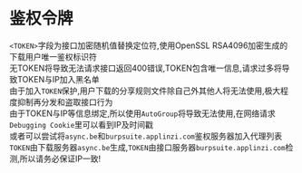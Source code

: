 鉴权令牌
===========================
`<TOKEN>`字段为接口加密随机值替换定位符,使用OpenSSL RSA4096加密生成的下载用户唯一鉴权标识符<br>
无TOKEN将导致无法请求接口返回400错误,TOKEN包含唯一信息,请求过多将导致TOKEN与IP加入黑名单<br>
由于加入`TOKEN`保护,用户下载的分享规则文件除自己外其他人将无法使用,极大程度抑制再分发和盗取接口行为<br>
由于TOKEN与IP等信息绑定,所以使用`AutoGroup`将导致无法使用,在网络请求`Debugging Cookie`里可以看到IP及时间戳<br>
或者可以尝试将`async.be`和`burpsuite.applinzi.com`鉴权服务器加入代理列表<br>
`TOKEN`由下载服务器`async.be`生成,`TOKEN`由接口服务器`burpsuite.applinzi.com`检测,所以请务必保证IP一致!

